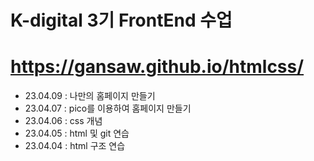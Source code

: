 # K-digital 3기 FrontEnd 수업
# https://gansaw.github.io/htmlcss/

+ 23.04.09 : 나만의 홈페이지 만들기
+ 23.04.07 : pico를 이용하여 홈페이지 만들기
+ 23.04.06 : css 개념
+ 23.04.05 : html 및 git 연습
+ 23.04.04 : html 구조 연습

